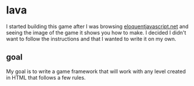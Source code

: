 # lava

I started building this game after I was browsing
[eloquentjavascript.net](http://eloquentjavascript.net/) and seeing the image of the game it
shows you how to make. I decided I didn't want to follow the instructions and that I wanted to
write it on my own.

## goal

My goal is to write a game framework that will work with any level created in HTML that follows a few rules.
